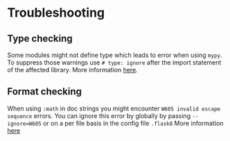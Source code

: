 # Troubleshooting

## Type checking
Some modules might not define type which leads to error when using `mypy`.
To suppress those warnings use `# type: ignore` after the import statement of the affected library.
More information [here](https://mypy.readthedocs.io/en/stable/running_mypy.html#missing-imports).

## Format checking
When using `:math` in doc strings you might encounter `W605 invalid escape sequence` errors.
You can ignore this error by globally by passing `--ignore=W605` or on a per file basis in the config file `.flask8`
More information [here](https://flake8.pycqa.org/en/3.1.1/user/ignoring-errors.html#ignoring-errors-with-flake8)